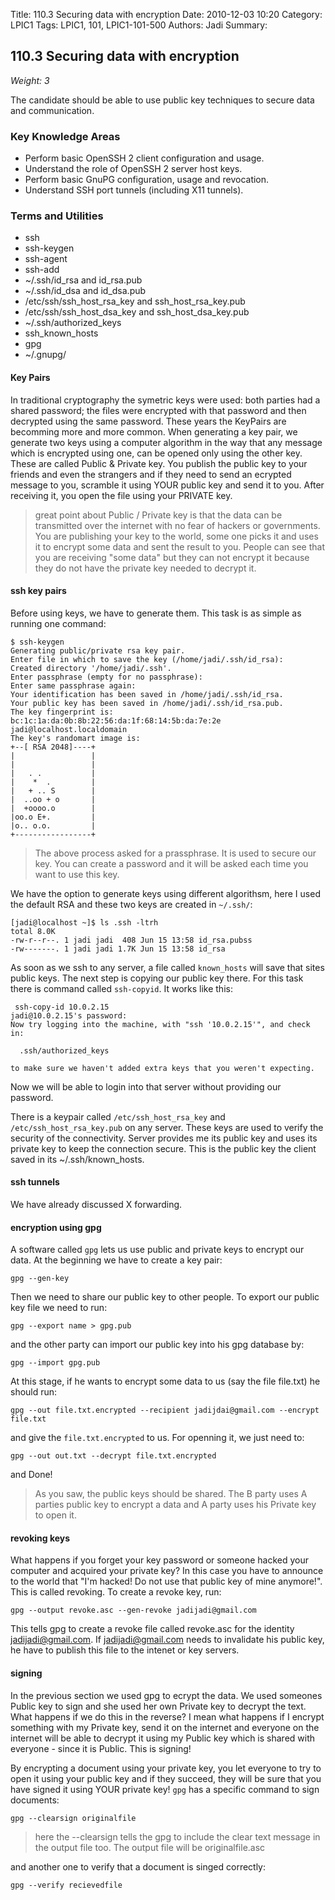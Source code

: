 Title: 110.3 Securing data with encryption
Date: 2010-12-03 10:20
Category: LPIC1
Tags: LPIC1, 101, LPIC1-101-500
Authors: Jadi
Summary: 
## 110.3 Securing data with encryption

_Weight: 3_

The candidate should be able to use public key techniques to secure data and communication.

### Key Knowledge Areas

* Perform basic OpenSSH 2 client configuration and usage.
* Understand the role of OpenSSH 2 server host keys.
* Perform basic GnuPG configuration, usage and revocation.
* Understand SSH port tunnels \(including X11 tunnels\).

### Terms and Utilities

* ssh
* ssh-keygen
* ssh-agent
* ssh-add
* ~/.ssh/id\_rsa and id\_rsa.pub
* ~/.ssh/id\_dsa and id\_dsa.pub
* /etc/ssh/ssh\_host\_rsa\_key and ssh\_host\_rsa\_key.pub
* /etc/ssh/ssh\_host\_dsa\_key and ssh\_host\_dsa\_key.pub
* ~/.ssh/authorized\_keys
* ssh\_known\_hosts
* gpg
* ~/.gnupg/

#### Key Pairs

In traditional cryptography the symetric keys were used: both parties had a shared password; the files were encrypted with that password and then decrypted using the same password. These years the KeyPairs are becomming more and more common. When generating a key pair, we generate two keys using a computer algorithm in the way that any message which is encrypted using one, can be opened only using the other key. These are called Public & Private key. You publish the public key to your friends and even the strangers and if they need to send an ecrypted message to you, scramble it using YOUR public key and send it to you. After receiving it, you open the file using your PRIVATE key.

> great point about Public / Private key is that the data can be transmitted over the internet with no fear of hackers or governments. You are publishing your key to the world, some one picks it and uses it to encrypt some data and sent the result to you. People can see that you are receiving "some data" but they can not encrypt it because they do not have the private key needed to decrypt it.

#### ssh key pairs

Before using keys, we have to generate them. This task is as simple as running one command:

```text
$ ssh-keygen
Generating public/private rsa key pair.
Enter file in which to save the key (/home/jadi/.ssh/id_rsa):
Created directory '/home/jadi/.ssh'.
Enter passphrase (empty for no passphrase):
Enter same passphrase again:
Your identification has been saved in /home/jadi/.ssh/id_rsa.
Your public key has been saved in /home/jadi/.ssh/id_rsa.pub.
The key fingerprint is:
bc:1c:1a:da:0b:8b:22:56:da:1f:68:14:5b:da:7e:2e jadi@localhost.localdomain
The key's randomart image is:
+--[ RSA 2048]----+
|                 |
|                 |
|   . .           |
|    *  .         |
|   + .. S        |
|  ..oo + o       |
|  +oooo.o        |
|oo.o E+.         |
|o.. o.o.         |
+-----------------+
```

> The above process asked for a prassphrase. It is used to secure our key. You can create a password and it will be asked each time you want to use this key.

We have the option to generate keys using different algorithsm, here I used the default RSA and these two keys are created in `~/.ssh/`:

```text
[jadi@localhost ~]$ ls .ssh -ltrh
total 8.0K
-rw-r--r--. 1 jadi jadi  408 Jun 15 13:58 id_rsa.pubss
-rw-------. 1 jadi jadi 1.7K Jun 15 13:58 id_rsa
```

As soon as we ssh to any server, a file called `known_hosts` will save that sites public keys. The next step is copying our public key there. For this task there is command called `ssh-copyid`. It works like this:

```text
 ssh-copy-id 10.0.2.15
jadi@10.0.2.15's password:
Now try logging into the machine, with "ssh '10.0.2.15'", and check in:

  .ssh/authorized_keys

to make sure we haven't added extra keys that you weren't expecting.
```

Now we will be able to login into that server without providing our password.

There is a keypair called `/etc/ssh_host_rsa_key` and `/etc/ssh_host_rsa_key.pub` on any server. These keys are used to verify the security of the connectivity. Server provides me its public key and uses its private key to keep the connection secure. This is the public key the client saved in its ~/.ssh/known\_hosts.

#### ssh tunnels

We have already discussed X forwarding.

#### encryption using gpg

A software called `gpg` lets us use public and private keys to encrypt our data. At the beginning we have to create a key pair:

```text
gpg --gen-key
```

Then we need to share our public key to other people. To export our public key file we need to run:

```text
gpg --export name > gpg.pub
```

and the other party can import our public key into his gpg database by:

```text
gpg --import gpg.pub
```

At this stage, if he wants to encrypt some data to us \(say the file file.txt\) he should run:

```text
gpg --out file.txt.encrypted --recipient jadijdai@gmail.com --encrypt file.txt
```

and give the `file.txt.encrypted` to us. For openning it, we just need to:

```text
gpg --out out.txt --decrypt file.txt.encrypted
```

and Done!

> As you saw, the public keys should be shared. The B party uses A parties public key to encrypt a data and A party uses his Private key to open it.

#### revoking keys

What happens if you forget your key password or someone hacked your computer and acquired your private key? In this case you have to announce to the world that "I'm hacked! Do not use that public key of mine anymore!". This is called revoking. To create a revoke key, run:

```text
gpg --output revoke.asc --gen-revoke jadijadi@gmail.com
```

This tells gpg to create a revoke file called revoke.asc for the identity jadijadi@gmail.com. If jadijadi@gmail.com needs to invalidate his public key, he have to publish this file to the intenet or key servers.

#### signing

In the previous section we used gpg to ecrypt the data. We used someones Public key to sign and she used her own Private key to decrypt the text. What happens if we do this in the reverse? I mean what happens if I encrypt something with my Private key, send it on the internet and everyone on the internet will be able to decrypt it using my Public key which is shared with everyone - since it is Public. This is signing!

By encrypting a document using your private key, you let everyone to try to open it using your public key and if they succeed, they will be sure that you have signed it using YOUR private key! `gpg` has a specific command to sign documents:

```text
gpg --clearsign originalfile
```

> here the --clearsign tells the gpg to include the clear text message in the output file too. The output file will be originalfile.asc

and another one to verify that a document is singed correctly:

```text
gpg --verify recievedfile
```

